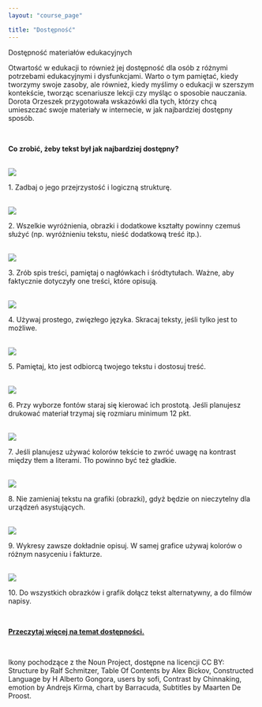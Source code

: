 ```yaml
---
layout: "course_page"

title: "Dostępność"
---
```


<div class="text-center screen-title">
Dostępność materiałów edukacyjnych
</div>

<div class="screen-content">
<p>Otwartość w edukacji to również jej dostępność dla osób z różnymi potrzebami edukacyjnymi i dysfunkcjami. Warto o tym pamiętać, kiedy tworzymy swoje zasoby, ale również, kiedy myślimy o edukacji w szerszym kontekście, tworząc scenariusze lekcji czy myśląc o sposobie nauczania. Dorota Orzeszek przygotowała wskazówki dla tych, którzy chcą umieszczać swoje materiały w internecie, w jak najbardziej dostępny sposób.</p>
  &nbsp;
  <p>
  <strong>Co zrobić, żeby tekst był jak najbardziej dostępny?</strong>
  </p>
&nbsp;
  
  <div class="row">
  <div class="col-md-2">
   <img src="{{ site.baseurl }}/img/noun_Structure.svg" />          
  </div>   
  <div class="col-md-10">
    <p>
	1. Zadbaj o jego przejrzystość i logiczną strukturę.
	</p>
  </div>             
</div>
   &nbsp; 
   &nbsp;
<div class="row">
  <div class="col-md-2">
   <img src="{{ site.baseurl }}/img/zasoby_ikona8.png" />          
  </div>   
  <div class="col-md-10">
   <p>
   2. Wszelkie wyróżnienia, obrazki i dodatkowe kształty powinny czemuś służyć (np. wyróżnieniu tekstu, nieść dodatkową treść itp.).
   </p>
  </div>             
</div>    
   &nbsp; 
   &nbsp;
<div class="row">
  <div class="col-md-2">
   <img src="{{ site.baseurl }}/img/noun_Table Of Contents.svg" />          
  </div>   
  <div class="col-md-10">
    <p>
	3. Zrób spis treści, pamiętaj o nagłówkach i śródtytułach. Ważne, aby faktycznie dotyczyły one treści, które opisują.
   </p>
  </div>             
</div>    
&nbsp;
&nbsp;
<div class="row">
  <div class="col-md-2">
   <img src="{{ site.baseurl }}/img/noun_Constructed Language.svg" />          
  </div>   
  <div class="col-md-10">
    <p>
	4. Używaj prostego, zwięzłego języka. Skracaj teksty, jeśli tylko jest to możliwe.
   </p>
  </div>             
</div>    
&nbsp;
&nbsp;
<div class="row">
  <div class="col-md-2">
   <img src="{{ site.baseurl }}/img/noun_users.svg" />          
  </div>   
  <div class="col-md-10">
    <p>
	5. Pamiętaj, kto jest odbiorcą twojego tekstu i dostosuj treść.
   </p>
  </div>             
</div>    
&nbsp; 
&nbsp;
<div class="row">
  <div class="col-md-2">
   <img src="{{ site.baseurl }}/img/zasoby_ikona9.png" />          
  </div>   
  <div class="col-md-10">
    <p>
	6. Przy wyborze fontów staraj się kierować ich prostotą. Jeśli planujesz drukować materiał trzymaj się rozmiaru minimum 12 pkt.
   </p>
  </div>             
</div>    
&nbsp;
&nbsp;
<div class="row">
  <div class="col-md-2">
   <img src="{{ site.baseurl }}/img/noun_Contrast.svg" />          
  </div>   
  <div class="col-md-10">
    <p>
	7. Jeśli planujesz używać kolorów tekście to zwróć uwagę na kontrast między tłem a literami. Tło powinno być też gładkie.
   </p>
  </div>             
</div>    
&nbsp;
&nbsp;
<div class="row">
  <div class="col-md-2">
   <img src="{{ site.baseurl }}/img/noun_emotion.svg" />          
  </div>   
  <div class="col-md-10">
    <p>
	8. Nie zamieniaj tekstu na grafiki (obrazki), gdyż będzie on nieczytelny dla urządzeń asystujących.
   </p>
  </div>             
</div> 
&nbsp;
&nbsp;
<div class="row">
  <div class="col-md-2">
   <img src="{{ site.baseurl }}/img/noun_chart.svg" />          
  </div>   
  <div class="col-md-10">
    <p>
	9. Wykresy zawsze dokładnie opisuj. W samej grafice używaj kolorów o różnym nasyceniu i fakturze.
   </p>
  </div>             
</div> 
&nbsp; 
&nbsp;
<div class="row">
  <div class="col-md-2">
   <img src="{{ site.baseurl }}/img/noun_Subtitles.svg" />          
  </div>   
  <div class="col-md-10">
    <p>
	10. Do wszystkich obrazków i grafik dołącz tekst alternatywny, a do filmów napisy.
   </p>
  </div>             
</div> 
  &nbsp; 
  &nbsp;
<p class="text-center">
 <strong><a class="content-link" href="{{ site.baseurl }}/img/pliki_tekstowe/dostępnosc.docx" download> Przeczytaj więcej na temat dostępności.</a> </strong>
  </p>

&nbsp; 
<p class="source">
Ikony pochodzące z the Noun Project, dostępne na licencji CC BY: <br/>
	Structure by Ralf Schmitzer, Table Of Contents by Alex Bickov, Constructed Language by H Alberto Gongora, users by sofi, 
	Contrast by Chinnaking, emotion by Andrejs Kirma, chart by Barracuda, Subtitles by Maarten De Proost.
</p>

</div>
